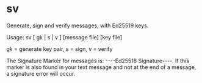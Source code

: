 # sv
Generate, sign and verify messages, with Ed25519 keys.

Usage: sv [ gk | s | v ] [message file] [key file]

gk = generate key pair,
s = sign,
v = verify

The Signature Marker for messages is: ----Ed25518 Signature----. If this
marker is also found in your text message and not at the end of a message,
a signature error will occur.
